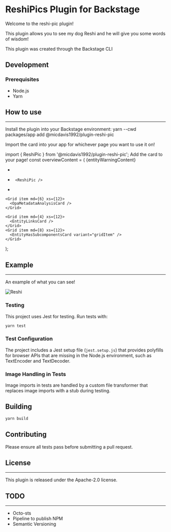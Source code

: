 # ReshiPics Plugin for Backstage

Welcome to the reshi-pic plugin!

This plugin allows you to see my dog Reshi and he will give you some words of wisdom!

This plugin was created through the Backstage CLI

## Development

### Prerequisites

- Node.js
- Yarn

## How to use
---
Install the plugin into your Backstage environment: yarn --cwd packages/app add @micdavis1992/plugin-reshi-pic

Import the card into your app for whichever page you want to use it on!

import { ReshiPic } from '@micdavis1992/plugin-reshi-pic';
Add the card to your page!
const overviewContent = (
  <Grid container spacing={3} alignItems="stretch">
    {entityWarningContent}
    <Grid item md={6}>
      <EntityAboutCard variant="gridItem" />
    </Grid>
    <Grid item md={6} xs={12}>
      <EntityCatalogGraphCard variant="gridItem" height={400} />
    </Grid>
+    <Grid item md={4} xs={12}>
+      <ReshiPic />
+    </Grid>

    <Grid item md={6} xs={12}>
      <OpaMetadataAnalysisCard />
    </Grid>

    <Grid item md={4} xs={12}>
      <EntityLinksCard />
    </Grid>
    <Grid item md={8} xs={12}>
      <EntityHasSubcomponentsCard variant="gridItem" />
    </Grid>
  </Grid>
);

## Example
---
An example of what you can see!

![Reshi](./src/pics/reshi_pic1.png)

### Testing

This project uses Jest for testing. Run tests with:

```bash
yarn test
```

### Test Configuration

The project includes a Jest setup file (`jest.setup.js`) that provides polyfills for browser APIs that are missing in the Node.js environment, such as TextEncoder and TextDecoder.

### Image Handling in Tests

Image imports in tests are handled by a custom file transformer that replaces image imports with a stub during testing.

## Building

```bash
yarn build
```

## Contributing

Please ensure all tests pass before submitting a pull request.

## License
---
This plugin is released under the Apache-2.0 license.

## TODO
---
- Octo-sts
- Pipeline to publish NPM
- Semantic Versioning
